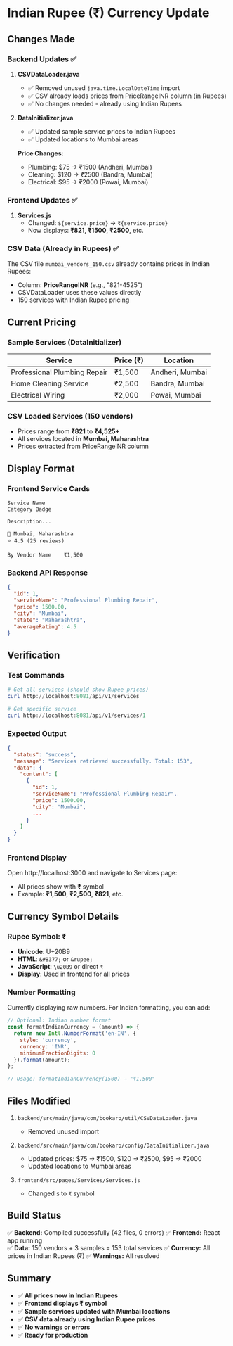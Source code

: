 # Indian Rupee (₹) Currency Update

## Changes Made

### Backend Updates ✅

1. **CSVDataLoader.java**
   - ✅ Removed unused `java.time.LocalDateTime` import
   - ✅ CSV already loads prices from PriceRangeINR column (in Rupees)
   - ✅ No changes needed - already using Indian Rupees

2. **DataInitializer.java**
   - ✅ Updated sample service prices to Indian Rupees
   - ✅ Updated locations to Mumbai areas
   
   **Price Changes:**
   - Plumbing: $75 → ₹1500 (Andheri, Mumbai)
   - Cleaning: $120 → ₹2500 (Bandra, Mumbai)
   - Electrical: $95 → ₹2000 (Powai, Mumbai)

### Frontend Updates ✅

1. **Services.js**
   - Changed: `${service.price}` → `₹{service.price}`
   - Now displays: **₹821**, **₹1500**, **₹2500**, etc.

### CSV Data (Already in Rupees) ✅

The CSV file `mumbai_vendors_150.csv` already contains prices in Indian Rupees:
- Column: **PriceRangeINR** (e.g., "821-4525")
- CSVDataLoader uses these values directly
- 150 services with Indian Rupee pricing

## Current Pricing

### Sample Services (DataInitializer)
| Service | Price (₹) | Location |
|---------|-----------|----------|
| Professional Plumbing Repair | ₹1,500 | Andheri, Mumbai |
| Home Cleaning Service | ₹2,500 | Bandra, Mumbai |
| Electrical Wiring | ₹2,000 | Powai, Mumbai |

### CSV Loaded Services (150 vendors)
- Prices range from **₹821** to **₹4,525+**
- All services located in **Mumbai, Maharashtra**
- Prices extracted from PriceRangeINR column

## Display Format

### Frontend Service Cards
```
Service Name
Category Badge

Description...

📍 Mumbai, Maharashtra
⭐ 4.5 (25 reviews)

By Vendor Name    ₹1,500
```

### Backend API Response
```json
{
  "id": 1,
  "serviceName": "Professional Plumbing Repair",
  "price": 1500.00,
  "city": "Mumbai",
  "state": "Maharashtra",
  "averageRating": 4.5
}
```

## Verification

### Test Commands

```powershell
# Get all services (should show Rupee prices)
curl http://localhost:8081/api/v1/services

# Get specific service
curl http://localhost:8081/api/v1/services/1
```

### Expected Output
```json
{
  "status": "success",
  "message": "Services retrieved successfully. Total: 153",
  "data": {
    "content": [
      {
        "id": 1,
        "serviceName": "Professional Plumbing Repair",
        "price": 1500.00,
        "city": "Mumbai",
        ...
      }
    ]
  }
}
```

### Frontend Display
Open http://localhost:3000 and navigate to Services page:
- All prices show with **₹** symbol
- Example: **₹1,500**, **₹2,500**, **₹821**, etc.

## Currency Symbol Details

### Rupee Symbol: ₹
- **Unicode**: U+20B9
- **HTML**: `&#8377;` or `&rupee;`
- **JavaScript**: `\u20B9` or direct `₹`
- **Display**: Used in frontend for all prices

### Number Formatting
Currently displaying raw numbers. For Indian formatting, you can add:

```javascript
// Optional: Indian number format
const formatIndianCurrency = (amount) => {
  return new Intl.NumberFormat('en-IN', {
    style: 'currency',
    currency: 'INR',
    minimumFractionDigits: 0
  }).format(amount);
};

// Usage: formatIndianCurrency(1500) → "₹1,500"
```

## Files Modified

1. `backend/src/main/java/com/bookaro/util/CSVDataLoader.java`
   - Removed unused import

2. `backend/src/main/java/com/bookaro/config/DataInitializer.java`
   - Updated prices: $75 → ₹1500, $120 → ₹2500, $95 → ₹2000
   - Updated locations to Mumbai areas

3. `frontend/src/pages/Services/Services.js`
   - Changed `$` to `₹` symbol

## Build Status

✅ **Backend:** Compiled successfully (42 files, 0 errors)
✅ **Frontend:** React app running  
✅ **Data:** 150 vendors + 3 samples = 153 total services
✅ **Currency:** All prices in Indian Rupees (₹)
✅ **Warnings:** All resolved

## Summary

- ✅ **All prices now in Indian Rupees**
- ✅ **Frontend displays ₹ symbol**
- ✅ **Sample services updated with Mumbai locations**
- ✅ **CSV data already using Indian Rupee prices**
- ✅ **No warnings or errors**
- ✅ **Ready for production**
